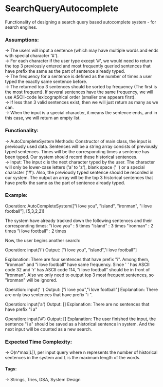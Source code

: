 # SearchQueryAutocomplete
Functionality of designing a search query based autocomplete system - for search engines. <br>

### Assumptions:
-> The users will input a sentence (which may have multiple words and ends with special character '#'). <br>
-> For each character if the user type except '#', we would need to return the top 3 previously entered and most frequently queried sentences that have prefix the same as the part of sentence already typed. <br>
-> The frequency for a sentence is defined as the number of times a user typed the exactly same sentence before. <br>
-> The returned top 3 sentences should be sorted by frequency (The first is the most frequent).  If several sentences have the same frequency, we will use ASCII-code lexicographical order (smaller one appears first). <br>
-> If less than 3 valid sentences exist, then we will just return as many as we can. <br>
-> When the input is a special character, it means the sentence ends, and in this case, we will return an empty list. <br>

### Functionality:
-> AutoCompleteSystem Methods: Constructor of main class, the input is previously used data. Sentences will be a string array consists of previously typed sentences. Times will be the corresponding times a sentence has been typed. Our system should record these historical sentences. <br>
-> Input: The input c is the next character typed by the user. The character will only be lower-case letters ('a' to 'z'), blank space (' ') or a special character ('#'). Also, the previously typed sentence should be recorded in our system. The output an array will be the top 3 historical sentences that have prefix the same as the part of sentence already typed. <br>

### Example:

Operation:
AutoCompleteSystem(["i love you", "island",
"ironman", "i love football"], [5,3,2,2])

The system have already tracked down the 
following sentences and their corresponding 
times: 
"i love you" : 5 times 
"island" : 3 times 
"ironman" : 2 times 
"i love football" : 2 times 

Now, the user begins another search: 

Operation: input('i') 
Output: 
["i love you", "island","i love 
                       football"] 

Explanation: 
There are four sentences that have prefix 
"i". Among them, "ironman" and "i love 
football" have same frequency. Since 
' ' has ASCII code 32 and 'r' has ASCII code
 114, "i love football" should be in 
front of "ironman". Also we only need to 
output top 3 most frequent sentences, so 
"ironman" will be ignored. 

Operation: input(' ') 
Output: ["i love you","i love football"] 
Explanation: 
There are only two sentences that have prefix 
"i ". 

Operation: input('a') 
Output: [] 
Explanation: 
There are no sentences that have prefix "i a"

Operation: input('#') 
Output: [] 
Explanation: 
The user finished the input, the sentence 
"i a" should be saved as a historical 
sentence in system. And the next input 
will be counted as a new search.

### Expected Time Complexity:
-> O(n*max|L|), per input query where n represents the number of historical sentences in the system and L is the maximum length of the words.

#### Tags:
-> Strings, Tries, DSA, System Design
